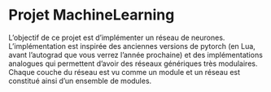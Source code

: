 # Projet MachineLearning

L’objectif de ce projet est d’implémenter un réseau de neurones. L’implémentation est inspirée des
anciennes versions de pytorch (en Lua, avant l’autograd que vous verrez l’année prochaine) et des
implémentations analogues qui permettent d’avoir des réseaux génériques très modulaires. Chaque
couche du réseau est vu comme un module et un réseau est constitué ainsi d’un ensemble de modules.

